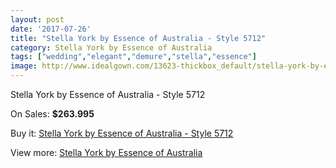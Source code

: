 ```yaml
---
layout: post
date: '2017-07-26'
title: "Stella York by Essence of Australia - Style 5712"
category: Stella York by Essence of Australia
tags: ["wedding","elegant","demure","stella","essence"]
image: http://www.idealgown.com/13623-thickbox_default/stella-york-by-essence-of-australia-style-5712.jpg
---
```

Stella York by Essence of Australia - Style 5712

On Sales: **$263.995**
<a href="https://www.idealgown.com/en/stella-york-by-essence-of-australia/5472-stella-york-by-essence-of-australia-style-5712.html"><amp-img layout="responsive" width="600" height="600" src="//www.idealgown.com/13623-thickbox_default/stella-york-by-essence-of-australia-style-5712.jpg" alt="Stella York by Essence of Australia - Style 5712 0" /></a>
<a href="https://www.idealgown.com/en/stella-york-by-essence-of-australia/5472-stella-york-by-essence-of-australia-style-5712.html"><amp-img layout="responsive" width="600" height="600" src="//www.idealgown.com/13625-thickbox_default/stella-york-by-essence-of-australia-style-5712.jpg" alt="Stella York by Essence of Australia - Style 5712 1" /></a>
<a href="https://www.idealgown.com/en/stella-york-by-essence-of-australia/5472-stella-york-by-essence-of-australia-style-5712.html"><amp-img layout="responsive" width="600" height="600" src="//www.idealgown.com/13624-thickbox_default/stella-york-by-essence-of-australia-style-5712.jpg" alt="Stella York by Essence of Australia - Style 5712 2" /></a>

Buy it: [Stella York by Essence of Australia - Style 5712](https://www.idealgown.com/en/stella-york-by-essence-of-australia/5472-stella-york-by-essence-of-australia-style-5712.html "Stella York by Essence of Australia - Style 5712")

View more: [Stella York by Essence of Australia](https://www.idealgown.com/en/79-stella-york-by-essence-of-australia "Stella York by Essence of Australia")